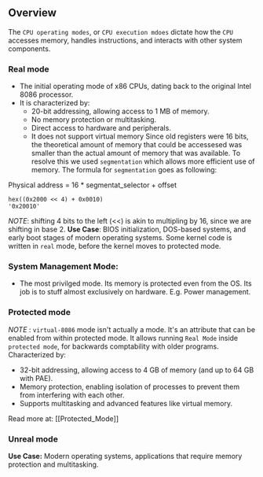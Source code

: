 ## Overview
The `CPU operating modes`, or `CPU execution mdoes` dictate how the `CPU` accesses memory, handles instructions, and interacts with other system components.

### Real mode
- The initial operating mode of x86 CPUs, dating back to the original Intel 8086 processor. 
- It is characterized by:
	-  20-bit addressing, allowing access to 1 MB of memory.
	- No memory protection or multitasking.
	- Direct access to hardware and peripherals.
	- It does not support virtual memory
Since old registers were 16 bits, the theoretical amount of memory that could be accessesed was smaller than the actual amount of memory that was available. To resolve this we used `segmentation` which allows more efficient use of memory. The formula for `segmentation` goes as following:

Physical address = 16 * segmentat_selector + offset

```
hex((0x2000 << 4) + 0x0010)
'0x20010' 
```
*NOTE*: shifting 4 bits to the left (<<) is akin to multipling by 16, since we are shifting in base 2.
**Use Case**: BIOS initialization, DOS-based systems, and early boot stages of modern operating systems. Some kernel code is written in `real` mode, before the kernel moves to protected mode.

### System Management Mode:
- The most privilged mode. Its memory is protected even from the OS. Its job is to stuff almost exclusively on hardware. E.g. Power management. 

### Protected mode
*NOTE* : `virtual-8086` mode isn't actually a mode. It's an attribute that can be enabled from within protected mode. It allows running `Real Mode` inside `protected mode`, for backwards comptability with older programs.
Characterized by:
- 32-bit addressing, allowing access to 4 GB of memory (and up to 64 GB with PAE).
 - Memory protection, enabling isolation of processes to prevent them from interfering with each other. 
 - Supports multitasking and advanced features like virtual memory.

 Read more at:
[[Protected_Mode]]
### Unreal mode


**Use Case:** Modern operating systems, applications that require memory protection and multitasking.
